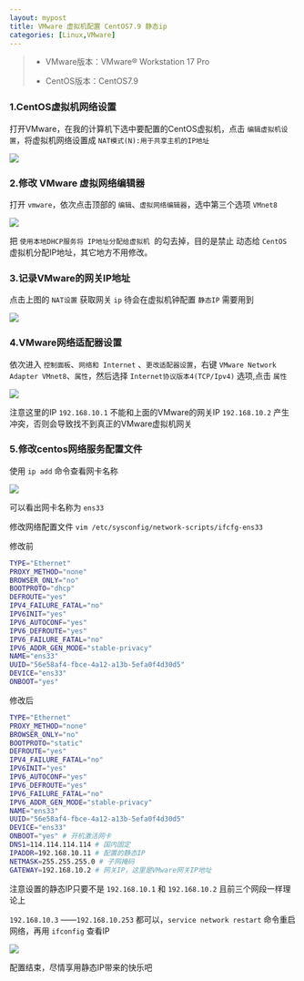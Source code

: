 ```yaml
---
layout: mypost
title: VMware 虚拟机配置 CentOS7.9 静态ip
categories: [Linux,VMware]
---
```


> - VMware版本：VMware® Workstation 17 Pro 
> 
> - CentOS版本：CentOS7.9

### 1.CentOS虚拟机网络设置

打开VMware，在我的计算机下选中要配置的CentOS虚拟机，点击 `编辑虚拟机设置`，将虚拟机网络设置成 `NAT模式(N):用于共享主机的IP地址`

![](Snipaste_2023-05-13_17-29-09.png)

### 2.修改 VMware 虚拟网络编辑器

打开 `vmware`，依次点击顶部的 `编辑`、`虚拟网络编辑器`，选中第三个选项 `VMnet8`

![](Snipaste_2023-05-13_17-34-20.png)

把 `使用本地DHCP服务将 IP地址分配给虚拟机`  的勾去掉，目的是禁止 动态给 `CentOS` 虚拟机分配IP地址，其它地方不用修改。

### 3.记录VMware的网关IP地址

点击上图的 `NAT设置` 获取网关 `ip` 待会在虚拟机钟配置 `静态IP` 需要用到

![](Snipaste_2023-05-13_17-38-55.png)

### 4.VMware网络适配器设置

依次进入 `控制面板`、`网络和 Internet` 、`更改适配器设置`，右键 `VMware Network Adapter VMnet8`、`属性`，然后选择 `Internet协议版本4(TCP/Ipv4)` 选项,点击 `属性`

![](Snipaste_2023-05-13_17-43-46.png)

注意这里的IP `192.168.10.1` 不能和上面的VMware的网关IP `192.168.10.2` 产生冲突，否则会导致找不到真正的VMware虚拟机网关

### 5.修改centos网络服务配置文件

使用 `ip add` 命令查看网卡名称

![](Snipaste_2023-05-13_17-52-26.png)

可以看出网卡名称为 `ens33`

修改网络配置文件 `vim /etc/sysconfig/network-scripts/ifcfg-ens33` 

修改前

```bash
TYPE="Ethernet"
PROXY_METHOD="none"
BROWSER_ONLY="no"
BOOTPROTO="dhcp"
DEFROUTE="yes"
IPV4_FAILURE_FATAL="no"
IPV6INIT="yes"
IPV6_AUTOCONF="yes"
IPV6_DEFROUTE="yes"
IPV6_FAILURE_FATAL="no"
IPV6_ADDR_GEN_MODE="stable-privacy"
NAME="ens33"
UUID="56e58af4-fbce-4a12-a13b-5efa0f4d30d5"
DEVICE="ens33"
ONBOOT="yes"
```

修改后

```bash
TYPE="Ethernet"
PROXY_METHOD="none"
BROWSER_ONLY="no"
BOOTPROTO="static"
DEFROUTE="yes"
IPV4_FAILURE_FATAL="no"
IPV6INIT="yes"
IPV6_AUTOCONF="yes"
IPV6_DEFROUTE="yes"
IPV6_FAILURE_FATAL="no"
IPV6_ADDR_GEN_MODE="stable-privacy"
NAME="ens33"
UUID="56e58af4-fbce-4a12-a13b-5efa0f4d30d5"
DEVICE="ens33"
ONBOOT="yes" # 开机激活网卡
DNS1=114.114.114.114 # 国内固定
IPADDR=192.168.10.11 # 配置的静态IP
NETMASK=255.255.255.0 # 子网掩码
GATEWAY=192.168.10.2 # 网关IP，这里是VMware网关IP地址
```

注意设置的静态IP只要不是 `192.168.10.1` 和 `192.168.10.2` 且前三个网段一样理论上

`192.168.10.3` ——`192.168.10.253` 都可以，`service network restart` 命令重启网络，再用 `ifconfig` 查看IP

![](Snipaste_2023-05-13_18-06-05.png)

 配置结束，尽情享用静态IP带来的快乐吧
